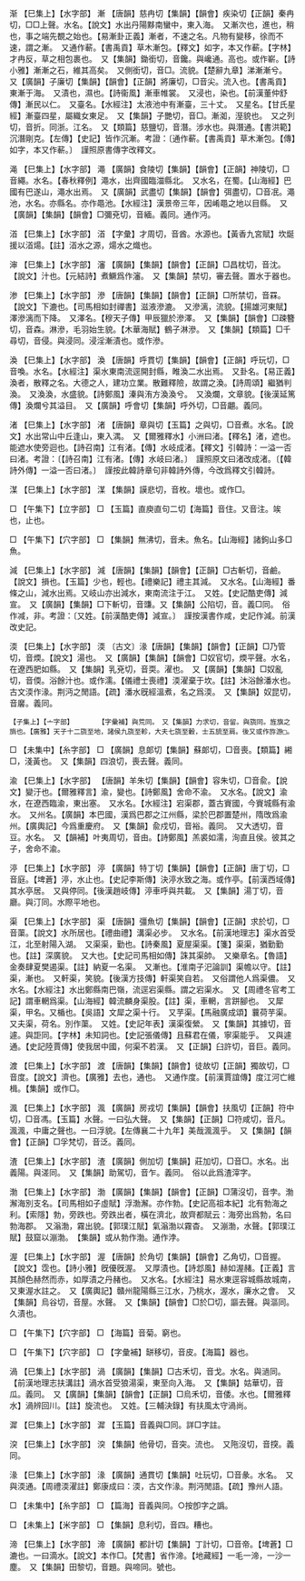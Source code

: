 <!-- { "loadSidebar": true } -->
渐	【巳集上】【水字部】	漸	【唐韻】慈冉切【集韻】【韻會】疾染切【正韻】秦冉切，□□上聲。水名。【說文】水出丹陽黟南蠻中，東入海。　又漸次也，進也，稍也，事之端先覩之始也。【易漸卦正義】漸者，不速之名。凡物有變移，徐而不速，謂之漸。　又通作蔪。【書禹貢】草木漸包。【釋文】如字，本又作蔪。【字林】才冉反，草之相包裹也。　又【集韻】鋤銜切，音鑱。與巉通。高也。或作嶄。【詩小雅】漸漸之石，維其高矣。　又側銜切，音□。流貌。【楚辭九章】涕漸漸兮。　又【廣韻】子廉切【集韻】【韻會】【正韻】將廉切，□音尖。流入也。【書禹貢】東漸于海。　又漬也，濕也。【詩衞風】漸車帷裳。　又浸也，染也。【前漢董仲舒傳】漸民以仁。　又臺名。【水經注】太液池中有漸臺，三十丈。　又星名。【甘氏星經】漸臺四星，屬織女東足。　又【集韻】子艷切，音□。漸洳，溼貌也。　又之列切，音折。同浙。江名。　又【類篇】慈鹽切，音潛。涉水也。與潛通。【書洪範】沉潛剛克。【左傳】【史記】皆作沉漸。考證：〔通作蔪。【書禹貢】草木漸包。【傳】如字，本又作蔪。〕　謹照原書傳字改釋文。 

渑	【巳集上】【水字部】	澠	【廣韻】食陵切【集韻】【韻會】【正韻】神陵切，□音繩。水名。【春秋釋例】澠水，出齊國臨湽縣北。　又水名，在蜀。【山海經】巴國有巴遂山，澠水出焉。　又【廣韻】武盡切【集韻】【韻會】弭盡切，□音冺。澠池，水名。亦縣名。亦作黽池。【水經注】漢景帝三年，因崤黽之地以目縣。　又【廣韻】【集韻】【韻會】□彌兗切，音緬。義同。通作沔。

渞	【巳集上】【水字部】	渞	【字彙】才周切，音酋。水源也。【黃香九宮賦】坎烻援以渞煬。【註】渞水之源，煬水之熾也。

渖	【巳集上】【水字部】	瀋	【廣韻】【集韻】【韻會】【正韻】□昌枕切，音沈。【說文】汁也。【元結詩】煮鱖爲作瀋。　又【集韻】禁切，審去聲。置水于器也。

渗	【巳集上】【水字部】	滲	【唐韻】【集韻】【韻會】【正韻】□所禁切，音罧。【說文】下漉也。【司馬相如封禪書】滋液滲漉。　又滲漓，流貌。【揚雄河東賦】澤滲漓而下降。　又澤名。【穆天子傳】甲辰獵於滲澤。　又【集韻】【韻會】□疎簪切，音森。淋滲，毛羽始生貌。【木華海賦】鶴子淋滲。　又【集韻】【類篇】□千尋切，音侵。與浸同。浸淫漸漬也。或作滲。

渙	【巳集上】【水字部】	渙	【唐韻】呼貫切【集韻】【韻會】【正韻】呼玩切，□音喚。水名。【水經注】渠水東南流逕開封縣，睢渙二水出焉。　又卦名。【易正義】渙者，散釋之名。大德之人，建功立業。散難釋險，故謂之渙。【詩周頌】繼猶判渙。　又渙渙，水盛貌。【詩鄭風】溱與洧方渙渙兮。　又渙爛，文章貌。【後漢延篤傳】渙爛兮其溢目。　又【廣韻】呼會切【集韻】呼外切，□音翽。義同。

渚	【巳集上】【水字部】	渚	【唐韻】章與切【玉篇】之與切，□音煮。水名。【說文】水出常山中丘逢山，東入湡。　又【爾雅釋水】小洲曰渚。【釋名】渚，遮也。能遮水使旁迴也。【詩召南】江有渚。【傳】水岐成渚。【釋文】引韓詩：一溢一否曰渚。考證：〔【詩召南】江有渚。【傳】水岐曰渚。〕　謹照原文曰渚改成渚。〔【韓詩外傳】一溢一否曰渚。〕　謹按此韓詩章句非韓詩外傳，今改爲釋文引韓詩。 

湈	【巳集上】【水字部】	湈	【集韻】謨悲切，音枚。壞也。或作□。

□	【午集下】【立字部】	□	【玉篇】直庾直句二切【海篇】音住。又音注。竢也，止也。

□	【午集下】【穴字部】	□	【集韻】無沸切，音未。魚名。【山海經】諸鉤山多□魚。

減	【巳集上】【水字部】	減	【唐韻】【集韻】【韻會】【正韻】□古斬切，音鹼。【說文】損也。【玉篇】少也，輕也。【禮樂記】禮主其減。　又水名。【山海經】番條之山，減水出焉。又岐山亦出減水，東南流注于江。　又姓。【史記酷吏傳】減宣。　又【廣韻】【集韻】□下斬切，音豏。又【集韻】公陷切，音。義□同。　俗作减，非。考證：〔又姓。【前漢酷吏傳】減宣。〕　謹按漢書作咸，史記作減。前漢改史記。 

渜	【巳集上】【水字部】	渜	〔古文〕湪【唐韻】【集韻】【韻會】【正韻】□乃管切，音煗。【說文】湯也。　又【廣韻】【集韻】【韻會】□奴官切，煗平聲。水名，在遼西肥如縣。　又【集韻】乳兗切，音耎。濯也。　又【廣韻】【集韻】□奴亂切，音偄。浴餘汁也。或作濡。【儀禮士喪禮】渜濯棄于坎。【註】沐浴餘潘水也。古文渜作湪。荆沔之閒語。【疏】潘水旣經溫煮，名之爲渜。　又【集韻】奴昆切，音黁。義同。

	【子集上】【亠字部】		【字彙補】與荒同。　又【集韻】力求切，音留。與旒同。旌旗之旓也。【廣雅】天子十二旒至地，諸侯九旒至軫，大夫七旒至轂，士五旈至肩。後又或作斿游□。

□	【未集中】【糸字部】	□	【廣韻】息郞切【集韻】蘇郞切，□音喪。【類篇】緗□，淺黃也。　又【集韻】四浪切，喪去聲。義同。

渝	【巳集上】【水字部】		【唐韻】羊朱切【集韻】【韻會】容朱切，□音兪。【說文】變汙也。【爾雅釋言】渝，變也。【詩鄭風】舍命不渝。　又水名。【說文】渝水，在遼西臨渝，東出塞。　又水名。【水經注】宕渠郡，蓋古賨國，今賨城縣有渝水。　又州名。【廣韻】本巴國，漢爲巴郡之江州縣，梁於巴郡置楚州，隋攺爲渝州。【廣輿記】今爲重慶府。　又【集韻】兪戍切，音裕。義同。　又大透切，音豆。水名。　又【韻補】叶夷周切，音由。【詩鄭風】羔裘如濡，洵直且侯。彼其之子，舍命不渝。

渟	【巳集上】【水字部】	渟	【廣韻】特丁切【集韻】【韻會】【正韻】唐丁切，□音庭。【埤蒼】渟，水止也。【史記李斯傳】決渟水致之海。或作亭。【前漢西域傳】其水亭居。　又與停同。【後漢趙岐傳】渟車呼與共載。　又【集韻】湯丁切，音廳。與汀同。水際平地也。

渠	【巳集上】【水字部】	渠	【唐韻】彊魚切【集韻】【韻會】【正韻】求於切，□音蕖。【說文】水所居也。【禮曲禮】溝渠必步。　又水名。【前漢地理志】渠水首受江，北至射陽入湖。　又渠渠，勤也。【詩秦風】夏屋渠渠。【箋】渠渠，猶勤勤也。【註】深廣貌。　又大也。【史記司馬相如傳】誅其渠帥。　又樂章名。【魯語】金奏肆夏樊遏渠。【註】納夏一名渠。　又漸也。【淮南子汜論訓】渠幨以守。【註】渠，漸也。　又軒渠，笑貌。【後漢方技傳】軒渠笑自若。　又俗謂他人爲渠儂。　又水名。【水經注】水出鄭縣南巴嶺，流逕宕渠縣。謂之宕渠水。　又【周禮冬官考工記】謂車輞爲渠。【山海經】韓流麟身渠股。【註】渠，車輞，言跰腳也。　又犀渠，甲名。又楯也。【吳語】文犀之渠十行。　又芋渠。【馬融廣成頌】蘘荷芋渠。　又夫渠，荷名。別作蕖。　又姓。【史記年表】漢渠復縈。　又【集韻】其據切，音遽。與詎同。【字林】未知詞也。【史記張儀傳】且蘇君在儀，寧渠能乎。　又與遽通。【史記陸賈傳】使我居中國，何渠不若漢。　又【正韻】臼許切，音巨。義同。

渡	【巳集上】【水字部】	渡	【唐韻】【集韻】【韻會】徒故切【正韻】獨故切，□音度。【說文】濟也。【廣雅】去也，通也。　又通作度。【前漢賈誼傳】度江河亡維楫。【集韻】或作□。

渢	【巳集上】【水字部】	渢	【廣韻】房戎切【集韻】【韻會】扶風切【正韻】符中切，□音馮。【玉篇】水聲。一曰弘大聲。　又【集韻】【正韻】□符咸切，音凡。渢渢，中庸之聲也。一曰浮貌。【左傳襄二十九年】美哉渢渢乎。　又【集韻】【韻會】【正韻】□孚梵切，音泛。義同。

渣	【巳集上】【水字部】	渣	【廣韻】側加切【集韻】莊加切，□音□。水名。出義陽。與溠同。　又【集韻】助駕切，音乍。義同。　俗以此爲渣滓字。

渤	【巳集上】【水字部】	渤	【廣韻】【集韻】【韻會】【正韻】□蒲沒切，音孛。渤澥海別支名。【司馬相如子虛賦】浮渤澥。亦作勃。【史記高祖本紀】北有勃海之利。【索隱】勃，旁跌也。旁跌出者，橫在濟北，故齊都賦云：海旁出爲勃，名曰勃海郡。　又滃渤，霧出貌。【郭璞江賦】氣滃渤以霧杳。　又漰渤，水聲。【郭璞江賦】鼓窟以漰渤。　【集韻】或从勃作渤。通作浡。

渥	【巳集上】【水字部】	渥	【唐韻】於角切【集韻】【韻會】乙角切，□音握。【說文】霑也。【詩小雅】旣優旣渥。　又厚漬也。【詩邶風】赫如渥赭。【正義】言其顏色赫然而赤，如厚漬之丹赭也。　又水名。【水經注】易水東逕容城縣故城南，又東渥水註之。　又【廣輿記】贛州龍陽縣三江水，乃桃水，渥水，廉水之會。　又【集韻】烏谷切，音屋。水聲。　又【集韻】【韻會】□於□切，謳去聲。與漚同。久漬也。

□	【午集下】【穴字部】	□	【海篇】音菊。窮也。

□	【午集下】【穴字部】	□	【字彙補】缾移切，音皮。【海篇】器也。

渦	【巳集上】【水字部】	渦	【廣韻】【集韻】□古禾切，音戈。水名。與濄同。【前漢地理志扶溝註】渦水首受狼湯渠，東至向入海。　又【集韻】姑華切，音瓜。義同。　又【廣韻】【集韻】【韻會】【正韻】□烏禾切，音倭。水也。【爾雅釋水】渦辨回川。【註】旋流也。　又姓。【三輔決錄】有扶風太守渦尚。

漽	【巳集上】【水字部】	漽	【玉篇】音義與□同。詳□字註。

湥	【巳集上】【水字部】	湥	【集韻】他骨切，音突。流也。　又陁沒切，音揬。義同。

湪	【巳集上】【水字部】	湪	【廣韻】通貫切【集韻】吐玩切，□音彖。水名。　又與渜通。【周禮渜濯註】鄭康成曰：渜，古文作湪。荆沔閒語。【疏】豫州人語。

□	【未集中】【糸字部】	□	【篇海】音義與同。○按卽字之譌。

□	【未集上】【米字部】	□	【集韻】息利切，音四。糟也。

渧	【巳集上】【水字部】	渧	【廣韻】都計切【集韻】丁計切，□音帝。【埤蒼】□漉也。一曰滴水。【說文】本作□。【梵書】省作渧。【地藏經】一毛一渧，一沙一塵。　又【集韻】田黎切，音題。與啼同。號也。

